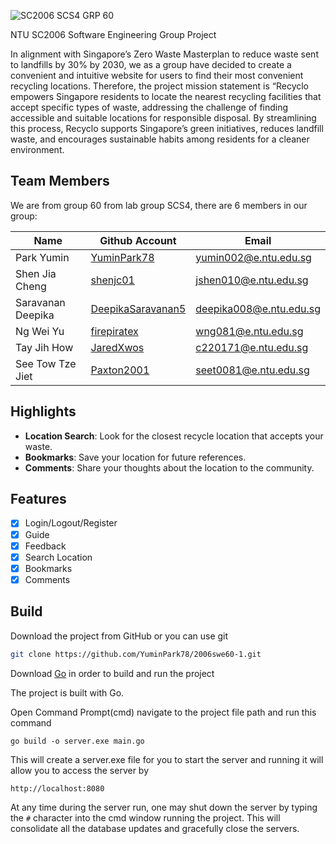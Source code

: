    ![SC2006 SCS4 GRP 60](https://github.com/user-attachments/assets/45797068-ed8d-492f-8f4a-eb4f0fe039c5)

NTU SC2006 Software Engineering Group Project

In alignment with Singapore’s Zero Waste Masterplan to reduce waste sent to landfills by 30% by 2030, we as a group have decided to create a convenient and intuitive website for users to find their most convenient recycling locations. Therefore, the project mission statement is “Recyclo empowers Singapore residents to locate the nearest recycling facilities that accept specific types of waste, addressing the challenge of finding accessible and suitable locations for responsible disposal. By streamlining this process, Recyclo supports Singapore’s green initiatives, reduces landfill waste, and encourages sustainable habits among residents for a cleaner environment.

## Team Members

We are from group 60 from lab group SCS4, there are 6 members in our group:

| Name              | Github Account                                           | Email                 |
|-------------------|----------------------------------------------------------|-----------------------|
| Park Yumin       | [YuminPark78](https://github.com/YuminPark78)            | [yumin002@e.ntu.edu.sg](mailto:yumin002@e.ntu.edu.sg) |
| Shen Jia Cheng    | [shenjc01](https://github.com/shenjc01)                  | [jshen010@e.ntu.edu.sg](mailto:jshen010@e.ntu.edu.sg) |
| Saravanan Deepika  | [DeepikaSaravanan5](https://github.com/DeepikaSaravanan5) | [deepika008@e.ntu.edu.sg](mailto:deepika008@e.ntu.edu.sg) |
| Ng Wei Yu         | [firepiratex](https://github.com/firepiratex)            | [wng081@e.ntu.edu.sg](mailto:wng081@e.ntu.edu.sg)  |
| Tay Jih How       | [JaredXwos](https://github.com/JaredXwos)                | [c220171@e.ntu.edu.sg](mailto:c220171@e.ntu.edu.sg)  |
| See Tow Tze Jiet  | [Paxton2001](https://github.com/Paxton2001)              | [seet0081@e.ntu.edu.sg](mailto:seet0081@e.ntu.edu.sg)  |

## Highlights

- **Location Search**: Look for the closest recycle location that accepts your waste.
- **Bookmarks**: Save your location for future references.
- **Comments**: Share your thoughts about the location to the community.

## Features

- [x] Login/Logout/Register
- [x] Guide
- [x] Feedback
- [x] Search Location
- [x] Bookmarks
- [x] Comments 

## Build

Download the project from GitHub or you can use git

```bash
git clone https://github.com/YuminPark78/2006swe60-1.git
```

Download [Go](https://go.dev/doc/install) in order to build and run the project

The project is built with Go.

Open Command Prompt(cmd) navigate to the project file path and run this command

```go build -o server.exe main.go```

This will create a server.exe file for you to start the server and running it will allow you to access the server by

```http://localhost:8080```

At any time during the server run, one may shut down the server by typing the ```#``` character into the cmd window running the project. This will consolidate all the database updates and gracefully close the servers.
